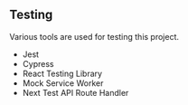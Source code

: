 ## Testing

Various tools are used for testing this project.

-   Jest
-   Cypress
-   React Testing Library
-   Mock Service Worker
-   Next Test API Route Handler
